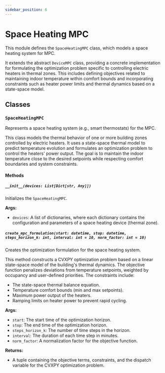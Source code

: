```yaml
---
sidebar_position: 6
---
```


# Space Heating MPC

This module defines the `SpaceHeatingMPC` class, which models a space heating system for MPC.

It extends the abstract `DeviceMPC` class, providing a concrete implementation for formulating the optimization problem specific to controlling electric heaters in thermal zones. This includes defining objectives related to maintaining indoor temperature within comfort bounds and incorporating constraints such as heater power limits and thermal dynamics based on a state-space model.

## Classes

### `SpaceHeatingMPC`

Represents a space heating system (e.g., smart thermostats) for the MPC.

This class models the thermal behavior of one or more building zones controlled by electric heaters. It uses a state-space thermal model to predict temperature evolution and formulates an optimization problem to control the heaters' power output. The goal is to maintain the indoor temperature close to the desired setpoints while respecting comfort boundaries and system constraints.

#### Methods

##### `__init__(devices: List[Dict[str, Any]])`

Initializes the `SpaceHeatingMPC`.

**Args:**

- `devices`: A list of dictionaries, where each dictionary contains the configuration and parameters of a space heating device (thermal zone).

##### `create_mpc_formulation(start: datetime, stop: datetime, steps_horizon_k: int, interval: int = 10, norm_factor: int = 10)`

Creates the optimization formulation for the space heating system.

This method constructs a CVXPY optimization problem based on a linear state-space model of the building's thermal dynamics. The objective function penalizes deviations from temperature setpoints, weighted by occupancy and user-defined priorities. The constraints include:
- The state-space thermal balance equation.
- Temperature comfort bounds (min and max setpoints).
- Maximum power output of the heaters.
- Ramping limits on heater power to prevent rapid cycling.

**Args:**

- `start`: The start time of the optimization horizon.
- `stop`: The end time of the optimization horizon.
- `steps_horizon_k`: The number of time steps in the horizon.
- `interval`: The duration of each time step in minutes.
- `norm_factor`: A normalization factor for the objective function.

**Returns:**

- A tuple containing the objective terms, constraints, and the dispatch variable for the CVXPY optimization problem.